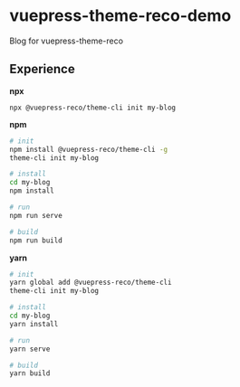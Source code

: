# vuepress-theme-reco-demo

Blog for vuepress-theme-reco

## Experience

**npx**

```
npx @vuepress-reco/theme-cli init my-blog
```

**npm**

```bash
# init
npm install @vuepress-reco/theme-cli -g
theme-cli init my-blog

# install
cd my-blog
npm install

# run
npm run serve

# build
npm run build
```

**yarn**

```bash
# init
yarn global add @vuepress-reco/theme-cli
theme-cli init my-blog

# install
cd my-blog
yarn install

# run
yarn serve

# build
yarn build
```
